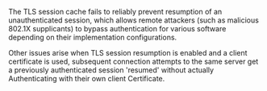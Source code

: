 The TLS session cache fails to reliably prevent resumption of an unauthenticated session, which allows remote attackers (such as malicious 802.1X supplicants) to bypass authentication for various software depending on their implementation configurations.

Other issues arise when TLS session resumption is enabled and a client certificate is used, subsequent connection attempts to the same server get a previously authenticated session 'resumed' without actually Authenticating with their own client Certificate.
